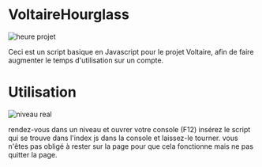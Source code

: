 # VoltaireHourglass
![heure projet](https://user-images.githubusercontent.com/102300908/225643953-0255845c-c226-4d82-9911-613dedfc3b9a.png)

Ceci est un script basique en Javascript pour le projet Voltaire, afin de faire augmenter le temps d'utilisation sur un compte.

# Utilisation 
![niveau real](https://user-images.githubusercontent.com/102300908/225648703-8a2e4ba5-7f16-4663-87e0-afb0e5419474.png)

rendez-vous dans un niveau et ouvrer votre console (F12) insérez le script qui se trouve dans l'index js dans la console et laissez-le tourner.
vous n'êtes pas obligé à rester sur la page pour que cela fonctionne mais ne pas quitter la page.
